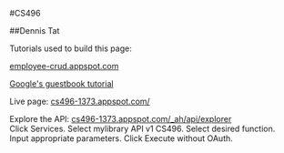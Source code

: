 #CS496  

##Dennis Tat  

Tutorials used to build this page:  

[employee-crud.appspot.com](http://employee-crud.appspot.com/)  

[Google's guestbook tutorial](https://cloud.google.com/appengine/docs/python/getting-started/creating-guestbook)  

Live page: [cs496-1373.appspot.com/](http://cs496-1373.appspot.com/)  

Explore the API: [cs496-1373.appspot.com/_ah/api/explorer](https://cs496-1373.appspot.com/_ah/api/explorer)  
	Click Services. Select mylibrary API v1 CS496. Select desired function. Input appropriate parameters. Click Execute without OAuth.